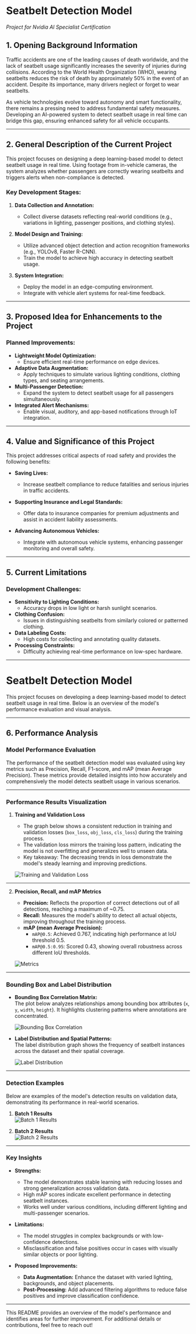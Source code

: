 # Seatbelt Detection Model  
*Project for Nvidia AI Specialist Certification*

## 1. Opening Background Information  
Traffic accidents are one of the leading causes of death worldwide, and the lack of seatbelt usage significantly increases the severity of injuries during collisions. According to the World Health Organization (WHO), wearing seatbelts reduces the risk of death by approximately 50% in the event of an accident. Despite its importance, many drivers neglect or forget to wear seatbelts.  

As vehicle technologies evolve toward autonomy and smart functionality, there remains a pressing need to address fundamental safety measures. Developing an AI-powered system to detect seatbelt usage in real time can bridge this gap, ensuring enhanced safety for all vehicle occupants.  

---

## 2. General Description of the Current Project  
This project focuses on designing a deep learning-based model to detect seatbelt usage in real time. Using footage from in-vehicle cameras, the system analyzes whether passengers are correctly wearing seatbelts and triggers alerts when non-compliance is detected.  

### **Key Development Stages:**  
1. **Data Collection and Annotation:**  
   - Collect diverse datasets reflecting real-world conditions (e.g., variations in lighting, passenger positions, and clothing styles).  

2. **Model Design and Training:**  
   - Utilize advanced object detection and action recognition frameworks (e.g., YOLOv8, Faster R-CNN).  
   - Train the model to achieve high accuracy in detecting seatbelt usage.  

3. **System Integration:**  
   - Deploy the model in an edge-computing environment.  
   - Integrate with vehicle alert systems for real-time feedback.  

---

## 3. Proposed Idea for Enhancements to the Project  
### **Planned Improvements:**  
- **Lightweight Model Optimization:**  
   - Ensure efficient real-time performance on edge devices.  
- **Adaptive Data Augmentation:**  
   - Apply techniques to simulate various lighting conditions, clothing types, and seating arrangements.  
- **Multi-Passenger Detection:**  
   - Expand the system to detect seatbelt usage for all passengers simultaneously.  
- **Integrated Alert Mechanisms:**  
   - Enable visual, auditory, and app-based notifications through IoT integration.

---

## 4. Value and Significance of this Project  
This project addresses critical aspects of road safety and provides the following benefits:  

- **Saving Lives:**  
   - Increase seatbelt compliance to reduce fatalities and serious injuries in traffic accidents.  

- **Supporting Insurance and Legal Standards:**  
   - Offer data to insurance companies for premium adjustments and assist in accident liability assessments.  

- **Advancing Autonomous Vehicles:**  
   - Integrate with autonomous vehicle systems, enhancing passenger monitoring and overall safety.

---

## 5. Current Limitations  
### **Development Challenges:**  
- **Sensitivity to Lighting Conditions:**  
   - Accuracy drops in low light or harsh sunlight scenarios.  
- **Clothing Confusion:**  
   - Issues in distinguishing seatbelts from similarly colored or patterned clothing.  
- **Data Labeling Costs:**  
   - High costs for collecting and annotating quality datasets.  
- **Processing Constraints:**  
   - Difficulty achieving real-time performance on low-spec hardware.  

---

# Seatbelt Detection Model

This project focuses on developing a deep learning-based model to detect seatbelt usage in real time. Below is an overview of the model's performance evaluation and visual analysis.

---

## 6. Performance Analysis

### **Model Performance Evaluation**
The performance of the seatbelt detection model was evaluated using key metrics such as Precision, Recall, F1-score, and mAP (mean Average Precision). These metrics provide detailed insights into how accurately and comprehensively the model detects seatbelt usage in various scenarios.

---

### **Performance Results Visualization**

1. **Training and Validation Loss**
   - The graph below shows a consistent reduction in training and validation losses (`box_loss`, `obj_loss`, `cls_loss`) during the training process.
   - The validation loss mirrors the training loss pattern, indicating the model is not overfitting and generalizes well to unseen data.
   - Key takeaway: The decreasing trends in loss demonstrate the model's steady learning and improving predictions.

   ![Training and Validation Loss](runs/train/exp2/results.png)

---

2. **Precision, Recall, and mAP Metrics**
   - **Precision:** Reflects the proportion of correct detections out of all detections, reaching a maximum of ~0.75.
   - **Recall:** Measures the model's ability to detect all actual objects, improving throughout the training process.
   - **mAP (mean Average Precision):**
     - `mAP@0.5`: Achieved 0.767, indicating high performance at IoU threshold 0.5.
     - `mAP@0.5:0.95`: Scored 0.43, showing overall robustness across different IoU thresholds.

   ![Metrics](runs/train/exp2/PR_curve.png)

---

### **Bounding Box and Label Distribution**
- **Bounding Box Correlation Matrix:**  
  The plot below analyzes relationships among bounding box attributes (`x`, `y`, `width`, `height`). It highlights clustering patterns where annotations are concentrated.
  
  ![Bounding Box Correlation](runs/train/exp2/labels_correlogram.jpg)

- **Label Distribution and Spatial Patterns:**  
  The label distribution graph shows the frequency of seatbelt instances across the dataset and their spatial coverage.

  ![Label Distribution](runs/train/exp2/labels.jpg)

---

### **Detection Examples**
Below are examples of the model's detection results on validation data, demonstrating its performance in real-world scenarios.

1. **Batch 1 Results**  
   ![Batch 1 Results](runs/train/exp2/val_batch1_pred.jpg)

2. **Batch 2 Results**  
   ![Batch 2 Results](runs/train/exp2/val_batch2_pred.jpg)

---

### **Key Insights**
- **Strengths:**
  - The model demonstrates stable learning with reducing losses and strong generalization across validation data.
  - High mAP scores indicate excellent performance in detecting seatbelt instances.
  - Works well under various conditions, including different lighting and multi-passenger scenarios.

- **Limitations:**
  - The model struggles in complex backgrounds or with low-confidence detections.
  - Misclassification and false positives occur in cases with visually similar objects or poor lighting.

- **Proposed Improvements:**
  - **Data Augmentation:** Enhance the dataset with varied lighting, backgrounds, and object placements.
  - **Post-Processing:** Add advanced filtering algorithms to reduce false positives and improve classification confidence.

---

This README provides an overview of the model's performance and identifies areas for further improvement. For additional details or contributions, feel free to reach out!
